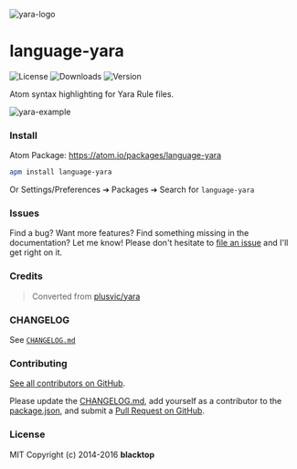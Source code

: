 ![yara-logo](http://plusvic.github.io/yara/images/logo.png)

language-yara
=============

![License](https://img.shields.io/apm/l/language-yara.svg) ![Downloads](https://img.shields.io/apm/dm/language-yara.svg) ![Version](https://img.shields.io/apm/v/language-yara.svg)

Atom syntax highlighting for Yara Rule files.

![yara-example](https://raw.githubusercontent.com/blacktop/language-yara/master/yara_syntax.png)

### Install

Atom Package: https://atom.io/packages/language-yara

```bash
apm install language-yara
```

Or Settings/Preferences ➔ Packages ➔ Search for `language-yara`

### Issues

Find a bug? Want more features? Find something missing in the documentation? Let me know! Please don't hesitate to [file an issue](https://github.com/blacktop/language-yara/issues/new) and I'll get right on it.

### Credits

> Converted from [plusvic/yara](https://github.com/plusvic/yara/blob/master/extra/TextMate-bundle.zip)

### CHANGELOG

See [`CHANGELOG.md`](https://github.com/blacktop/language-yara/blob/master/CHANGELOG.md)

### Contributing

[See all contributors on GitHub](https://github.com/blacktop/language-yara/graphs/contributors).

Please update the [CHANGELOG.md](https://github.com/blacktop/language-yara/blob/master/CHANGELOG.md), add yourself as a contributor to the [package.json](https://github.com/blacktop/language-yara/blob/master/package.json), and submit a [Pull Request on GitHub](https://help.github.com/articles/using-pull-requests/).

### License

MIT Copyright (c) 2014-2016 **blacktop**
